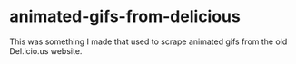 animated-gifs-from-delicious
============================

This was something I made that used to scrape animated gifs from the old Del.icio.us website.